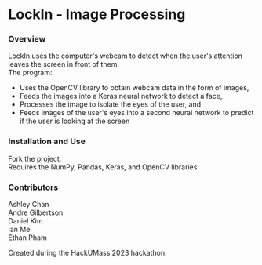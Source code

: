 # LockIn - Image Processing

### Overview
LockIn uses the computer's webcam to detect when the user's attention leaves the screen in front of them.  
The program:
- Uses the OpenCV library to obtain webcam data in the form of images,
- Feeds the images into a Keras neural network to detect a face,
- Processes the image to isolate the eyes of the user, and
- Feeds images of the user's eyes into a second neural network to predict if the user is looking at the screen

### Installation and Use
Fork the project.  
Requires the NumPy, Pandas, Keras, and OpenCV libraries.

### Contributors
Ashley Chan  
Andre Gilbertson  
Daniel Kim  
Ian Mei  
Ethan Pham  

Created during the HackUMass 2023 hackathon.
